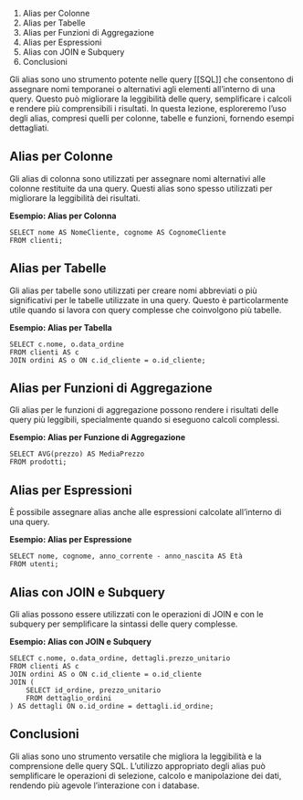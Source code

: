 
1.  Alias per Colonne
2.  Alias per Tabelle
3.  Alias per Funzioni di Aggregazione
4.  Alias per Espressioni
5.  Alias con JOIN e Subquery
6.  Conclusioni

Gli alias sono uno strumento potente nelle query [[SQL]] che consentono di assegnare nomi temporanei o alternativi agli elementi all’interno di una query. Questo può migliorare la leggibilità delle query, semplificare i calcoli e rendere più comprensibili i risultati. In questa lezione, esploreremo l’uso degli alias, compresi quelli per colonne, tabelle e funzioni, fornendo esempi dettagliati.

Alias per Colonne
-----------------

Gli alias di colonna sono utilizzati per assegnare nomi alternativi alle colonne restituite da una query. Questi alias sono spesso utilizzati per migliorare la leggibilità dei risultati.

**Esempio: Alias per Colonna**

```
SELECT nome AS NomeCliente, cognome AS CognomeCliente
FROM clienti;
```


Alias per Tabelle
-----------------

Gli alias per tabelle sono utilizzati per creare nomi abbreviati o più significativi per le tabelle utilizzate in una query. Questo è particolarmente utile quando si lavora con query complesse che coinvolgono più tabelle.

**Esempio: Alias per Tabella**

```
SELECT c.nome, o.data_ordine
FROM clienti AS c
JOIN ordini AS o ON c.id_cliente = o.id_cliente;
```


Alias per Funzioni di Aggregazione
----------------------------------

Gli alias per le funzioni di aggregazione possono rendere i risultati delle query più leggibili, specialmente quando si eseguono calcoli complessi.

**Esempio: Alias per Funzione di Aggregazione**

```
SELECT AVG(prezzo) AS MediaPrezzo
FROM prodotti;
```


Alias per Espressioni
---------------------

È possibile assegnare alias anche alle espressioni calcolate all’interno di una query.

**Esempio: Alias per Espressione**

```
SELECT nome, cognome, anno_corrente - anno_nascita AS Età
FROM utenti;
```


Alias con JOIN e Subquery
-------------------------

Gli alias possono essere utilizzati con le operazioni di JOIN e con le subquery per semplificare la sintassi delle query complesse.

**Esempio: Alias con JOIN e Subquery**

```
SELECT c.nome, o.data_ordine, dettagli.prezzo_unitario
FROM clienti AS c
JOIN ordini AS o ON c.id_cliente = o.id_cliente
JOIN (
    SELECT id_ordine, prezzo_unitario
    FROM dettaglio_ordini
) AS dettagli ON o.id_ordine = dettagli.id_ordine;
```


Conclusioni
-----------

Gli alias sono uno strumento versatile che migliora la leggibilità e la comprensione delle query SQL. L’utilizzo appropriato degli alias può semplificare le operazioni di selezione, calcolo e manipolazione dei dati, rendendo più agevole l’interazione con i database.